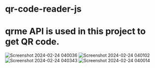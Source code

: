 # qr-code-reader-js

# qrme API is used in this project to get QR code.

![Screenshot 2024-02-24 040036](https://github.com/ArchProtios/qr-code-reader-js/assets/99127122/5f65fe78-001a-4a19-b9cd-66bf8fbc9fb4)
![Screenshot 2024-02-24 040102](https://github.com/ArchProtios/qr-code-reader-js/assets/99127122/a6f6238a-a9a1-4456-9a3b-112434bdd33e)
![Screenshot 2024-02-24 040343](https://github.com/ArchProtios/qr-code-reader-js/assets/99127122/1c04e3e9-e2aa-4f07-b53f-bbc5ccc645b8)
![Screenshot 2024-02-24 040014](https://github.com/ArchProtios/qr-code-reader-js/assets/99127122/91c46bcc-4ef6-47d9-bfa3-7e3baaf2ee4f)
